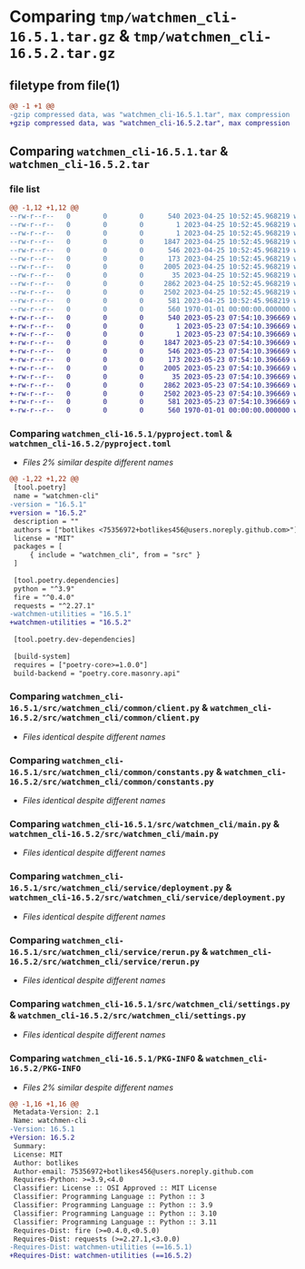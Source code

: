 # Comparing `tmp/watchmen_cli-16.5.1.tar.gz` & `tmp/watchmen_cli-16.5.2.tar.gz`

## filetype from file(1)

```diff
@@ -1 +1 @@
-gzip compressed data, was "watchmen_cli-16.5.1.tar", max compression
+gzip compressed data, was "watchmen_cli-16.5.2.tar", max compression
```

## Comparing `watchmen_cli-16.5.1.tar` & `watchmen_cli-16.5.2.tar`

### file list

```diff
@@ -1,12 +1,12 @@
--rw-r--r--   0        0        0      540 2023-04-25 10:52:45.968219 watchmen_cli-16.5.1/pyproject.toml
--rw-r--r--   0        0        0        1 2023-04-25 10:52:45.968219 watchmen_cli-16.5.1/src/watchmen_cli/__init__.py
--rw-r--r--   0        0        0        1 2023-04-25 10:52:45.968219 watchmen_cli-16.5.1/src/watchmen_cli/common/__init__.py
--rw-r--r--   0        0        0     1847 2023-04-25 10:52:45.968219 watchmen_cli-16.5.1/src/watchmen_cli/common/client.py
--rw-r--r--   0        0        0      546 2023-04-25 10:52:45.968219 watchmen_cli-16.5.1/src/watchmen_cli/common/constants.py
--rw-r--r--   0        0        0      173 2023-04-25 10:52:45.968219 watchmen_cli-16.5.1/src/watchmen_cli/common/exception.py
--rw-r--r--   0        0        0     2005 2023-04-25 10:52:45.968219 watchmen_cli-16.5.1/src/watchmen_cli/main.py
--rw-r--r--   0        0        0       35 2023-04-25 10:52:45.968219 watchmen_cli-16.5.1/src/watchmen_cli/service/__init__.py
--rw-r--r--   0        0        0     2862 2023-04-25 10:52:45.968219 watchmen_cli-16.5.1/src/watchmen_cli/service/deployment.py
--rw-r--r--   0        0        0     2502 2023-04-25 10:52:45.968219 watchmen_cli-16.5.1/src/watchmen_cli/service/rerun.py
--rw-r--r--   0        0        0      581 2023-04-25 10:52:45.968219 watchmen_cli-16.5.1/src/watchmen_cli/settings.py
--rw-r--r--   0        0        0      560 1970-01-01 00:00:00.000000 watchmen_cli-16.5.1/PKG-INFO
+-rw-r--r--   0        0        0      540 2023-05-23 07:54:10.396669 watchmen_cli-16.5.2/pyproject.toml
+-rw-r--r--   0        0        0        1 2023-05-23 07:54:10.396669 watchmen_cli-16.5.2/src/watchmen_cli/__init__.py
+-rw-r--r--   0        0        0        1 2023-05-23 07:54:10.396669 watchmen_cli-16.5.2/src/watchmen_cli/common/__init__.py
+-rw-r--r--   0        0        0     1847 2023-05-23 07:54:10.396669 watchmen_cli-16.5.2/src/watchmen_cli/common/client.py
+-rw-r--r--   0        0        0      546 2023-05-23 07:54:10.396669 watchmen_cli-16.5.2/src/watchmen_cli/common/constants.py
+-rw-r--r--   0        0        0      173 2023-05-23 07:54:10.396669 watchmen_cli-16.5.2/src/watchmen_cli/common/exception.py
+-rw-r--r--   0        0        0     2005 2023-05-23 07:54:10.396669 watchmen_cli-16.5.2/src/watchmen_cli/main.py
+-rw-r--r--   0        0        0       35 2023-05-23 07:54:10.396669 watchmen_cli-16.5.2/src/watchmen_cli/service/__init__.py
+-rw-r--r--   0        0        0     2862 2023-05-23 07:54:10.396669 watchmen_cli-16.5.2/src/watchmen_cli/service/deployment.py
+-rw-r--r--   0        0        0     2502 2023-05-23 07:54:10.396669 watchmen_cli-16.5.2/src/watchmen_cli/service/rerun.py
+-rw-r--r--   0        0        0      581 2023-05-23 07:54:10.396669 watchmen_cli-16.5.2/src/watchmen_cli/settings.py
+-rw-r--r--   0        0        0      560 1970-01-01 00:00:00.000000 watchmen_cli-16.5.2/PKG-INFO
```

### Comparing `watchmen_cli-16.5.1/pyproject.toml` & `watchmen_cli-16.5.2/pyproject.toml`

 * *Files 2% similar despite different names*

```diff
@@ -1,22 +1,22 @@
 [tool.poetry]
 name = "watchmen-cli"
-version = "16.5.1"
+version = "16.5.2"
 description = ""
 authors = ["botlikes <75356972+botlikes456@users.noreply.github.com>"]
 license = "MIT"
 packages = [
     { include = "watchmen_cli", from = "src" }
 ]
 
 [tool.poetry.dependencies]
 python = "^3.9"
 fire = "^0.4.0"
 requests = "^2.27.1"
-watchmen-utilities = "16.5.1"
+watchmen-utilities = "16.5.2"
 
 [tool.poetry.dev-dependencies]
 
 [build-system]
 requires = ["poetry-core>=1.0.0"]
 build-backend = "poetry.core.masonry.api"
```

### Comparing `watchmen_cli-16.5.1/src/watchmen_cli/common/client.py` & `watchmen_cli-16.5.2/src/watchmen_cli/common/client.py`

 * *Files identical despite different names*

### Comparing `watchmen_cli-16.5.1/src/watchmen_cli/common/constants.py` & `watchmen_cli-16.5.2/src/watchmen_cli/common/constants.py`

 * *Files identical despite different names*

### Comparing `watchmen_cli-16.5.1/src/watchmen_cli/main.py` & `watchmen_cli-16.5.2/src/watchmen_cli/main.py`

 * *Files identical despite different names*

### Comparing `watchmen_cli-16.5.1/src/watchmen_cli/service/deployment.py` & `watchmen_cli-16.5.2/src/watchmen_cli/service/deployment.py`

 * *Files identical despite different names*

### Comparing `watchmen_cli-16.5.1/src/watchmen_cli/service/rerun.py` & `watchmen_cli-16.5.2/src/watchmen_cli/service/rerun.py`

 * *Files identical despite different names*

### Comparing `watchmen_cli-16.5.1/src/watchmen_cli/settings.py` & `watchmen_cli-16.5.2/src/watchmen_cli/settings.py`

 * *Files identical despite different names*

### Comparing `watchmen_cli-16.5.1/PKG-INFO` & `watchmen_cli-16.5.2/PKG-INFO`

 * *Files 2% similar despite different names*

```diff
@@ -1,16 +1,16 @@
 Metadata-Version: 2.1
 Name: watchmen-cli
-Version: 16.5.1
+Version: 16.5.2
 Summary: 
 License: MIT
 Author: botlikes
 Author-email: 75356972+botlikes456@users.noreply.github.com
 Requires-Python: >=3.9,<4.0
 Classifier: License :: OSI Approved :: MIT License
 Classifier: Programming Language :: Python :: 3
 Classifier: Programming Language :: Python :: 3.9
 Classifier: Programming Language :: Python :: 3.10
 Classifier: Programming Language :: Python :: 3.11
 Requires-Dist: fire (>=0.4.0,<0.5.0)
 Requires-Dist: requests (>=2.27.1,<3.0.0)
-Requires-Dist: watchmen-utilities (==16.5.1)
+Requires-Dist: watchmen-utilities (==16.5.2)
```

